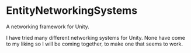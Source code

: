 # EntityNetworkingSystems
 A networking framework for Unity.


I have tried many different networking systems for Unity. None have come to my liking so I will be coming together, to make one that seems to work.
